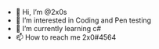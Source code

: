 - 👋 Hi, I’m @2x0s
- 👀 I’m interested in Coding and Pen testing
- 🌱 I’m currently learning c#
- 📫 How to reach me 2x0#4564

<!---
2x0s/2x0s is a ✨ special ✨ repository because its `README.md` (this file) appears on your GitHub profile.
You can click the Preview link to take a look at your changes.
--->
